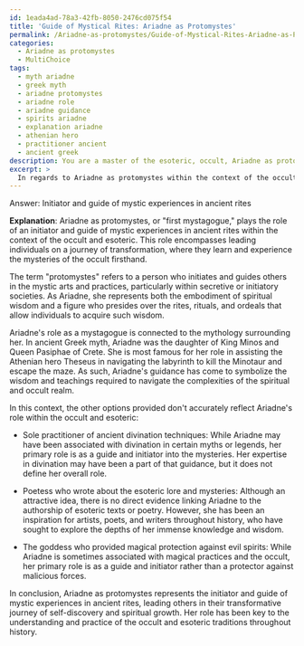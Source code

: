 ```yaml
---
id: 1eada4ad-78a3-42fb-8050-2476cd075f54
title: 'Guide of Mystical Rites: Ariadne as Protomystes'
permalink: /Ariadne-as-protomystes/Guide-of-Mystical-Rites-Ariadne-as-Protomystes/
categories:
  - Ariadne as protomystes
  - MultiChoice
tags:
  - myth ariadne
  - greek myth
  - ariadne protomystes
  - ariadne role
  - ariadne guidance
  - spirits ariadne
  - explanation ariadne
  - athenian hero
  - practitioner ancient
  - ancient greek
description: You are a master of the esoteric, occult, Ariadne as protomystes and education, you have written many textbooks on the subject. Respond to the multiple choice question first with the answer, then, fully explain the context of your rational, reasoning, and chain of thought in coming to the determination you have for that answer. Explain related concepts, formulas, or historical context relevant to this conclusion, giving a lesson on the topic to explain the reasoning afterwards.
excerpt: >
  In regards to Ariadne as protomystes within the context of the occult and esoteric, choose the correct answer that best highlights her role:\n\nInitiator and guide of mystic experiences in ancient rites\nSole practitioner of ancient divination techniques\nPoetess who wrote about the esoteric lore and mysteries \nThe goddess who provided magical protection against evil spirits
---
```

Answer: Initiator and guide of mystic experiences in ancient rites

**Explanation**: Ariadne as protomystes, or "first mystagogue," plays the role of an initiator and guide of mystic experiences in ancient rites within the context of the occult and esoteric. This role encompasses leading individuals on a journey of transformation, where they learn and experience the mysteries of the occult firsthand.

The term "protomystes" refers to a person who initiates and guides others in the mystic arts and practices, particularly within secretive or initiatory societies. As Ariadne, she represents both the embodiment of spiritual wisdom and a figure who presides over the rites, rituals, and ordeals that allow individuals to acquire such wisdom.

Ariadne's role as a mystagogue is connected to the mythology surrounding her. In ancient Greek myth, Ariadne was the daughter of King Minos and Queen Pasiphae of Crete. She is most famous for her role in assisting the Athenian hero Theseus in navigating the labyrinth to kill the Minotaur and escape the maze. As such, Ariadne's guidance has come to symbolize the wisdom and teachings required to navigate the complexities of the spiritual and occult realm.

In this context, the other options provided don't accurately reflect Ariadne's role within the occult and esoteric:

- Sole practitioner of ancient divination techniques: While Ariadne may have been associated with divination in certain myths or legends, her primary role is as a guide and initiator into the mysteries. Her expertise in divination may have been a part of that guidance, but it does not define her overall role.

- Poetess who wrote about the esoteric lore and mysteries: Although an attractive idea, there is no direct evidence linking Ariadne to the authorship of esoteric texts or poetry. However, she has been an inspiration for artists, poets, and writers throughout history, who have sought to explore the depths of her immense knowledge and wisdom.

- The goddess who provided magical protection against evil spirits: While Ariadne is sometimes associated with magical practices and the occult, her primary role is as a guide and initiator rather than a protector against malicious forces.

In conclusion, Ariadne as protomystes represents the initiator and guide of mystic experiences in ancient rites, leading others in their transformative journey of self-discovery and spiritual growth. Her role has been key to the understanding and practice of the occult and esoteric traditions throughout history.

